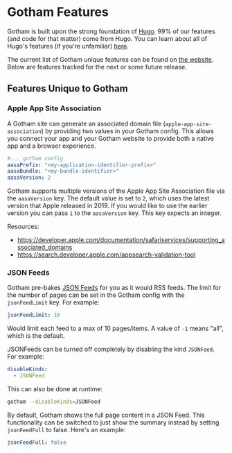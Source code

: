 # Gotham Features

Gotham is built upon the strong foundation of [Hugo](https://gohugo.io).
99% of our features (and code for that matter) come from Hugo.
You can learn about all of Hugo's features (if you're unfamiliar) [here](https://gohugo.io/about/features/).

The current list of Gotham unique features can be found on [the website](https://www.gothamhq.com/features/).
Below are features tracked for the next or some future release.


## Features Unique to Gotham

### Apple App Site Association

A Gotham site can generate an associated domain file (`apple-app-site-association`) by providing two values in your Gotham config. 
This allows you connect your app and your Gotham website to provide both a native app and a browser experience.

```yaml
#... gotham config
aasaPrefix: "<my-application-identifier-prefix>"
aasaBundle: "<my-bundle-identifier>"
aasaVersion: 2
```

Gotham supports multiple versions of the Apple App Site Association file via the `aasaVersion` key.
The default value is set to `2`, which uses the latest version that Apple released in 2019. If you would like to use the earlier version you can pass `1` to the `aasaVersion` key. This key expects an integer.

Resources:

- https://developer.apple.com/documentation/safariservices/supporting_associated_domains
- https://search.developer.apple.com/appsearch-validation-tool

### JSON Feeds

Gotham pre-bakes [JSON Feeds](https://www.jsonfeed.org/) for you as it would RSS feeds.
The limit for the number of pages can be set in the Gotham config with the `jsonFeedLimit` key.
For example:

```yaml
jsonFeedLimit: 10
```

Would limit each feed to a max of 10 pages/items.
A value of `-1` means "all", which is the default.

JSONFeeds can be turned off completely by disabling the kind `JSONFeed`.
For example:

```yaml
disableKinds:
  - JSONFeed
```

This can also be done at runtime:

```bash
gotham --disableKinds=JSONFeed
```

By default, Gotham shows the full page content in a JSON Feed.
This functionality can be switched to just show the summary instead by setting `jsonFeedFull` to false.
Here's an example:

```yaml
jsonFeedFull: false
```
